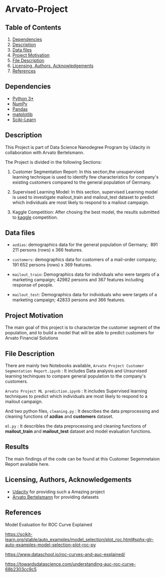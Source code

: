 # Arvato-Project

## Table of Contents

1. [Dependencies]()
2. [Description]()
3. [Data files]()
4. [Project Motivation]()
5. [File Description]()
6. [Licensing, Authors, Acknowledgements]()
7. [References]()
  
## Dependencies

* [Python 3*](https://www.python.org/) 
* [NumPy](http://www.numpy.org/)
* [Pandas](http://pandas.pydata.org/)
* [matplotlib](https://matplotlib.org/)
* [Sciki-Learn](https://scikit-learn.org/stable/)

## Description
This Project is part of Data Science Nanodegree Program by Udacity in collaboration with Arvato Bertelsmann.

The Project is divided in the following Sections:

1. Customer Segmentation Report: In this section,the unsupervised learning technique is used to identify few characteristics  for company's existing customers compared to the general population of Germany.

2. Supervised Learning Model: In this section, supervised Learning model is used to investigate mailout_train and mailout_test dataset to predict which individuals are most likely to respond to a mailout campaign.

3. Kaggle Competition: After chosing the best model, the results submitted to [kaggle](http://www.kaggle.com/t/21e6d45d4c574c7fa2d868f0e8c83140) competition.

## Data files

* `azdias`: demographics data for the general population of Germany; 
               891 211 persons (rows) x 366 features.
               
* `customers`: demographics data for customers of a mail-order company; 
                191 652 persons (rows) x 369 features.
                
* `mailout_train`: Demographics data for individuals who were targets of a marketing campaign; 
                   42982 persons and 367 features including response of people.
                   
* `mailout_test`: Demographics data for individuals who were targets of a marketing campaign; 
                  42833 persons and 366 features.

## Project Motivation

The main goal of this project is to characterize the customer segment of the population, and to build a model that will be able to predict customers for Arvato Financial Solutions

## File Description
There are mainly two Notebooks available,
`Arvato Project Customer Segmentation Report.ipynb` : It includes Data analysis and Unsurvised learning techinques to compare general population to the company's customers. 

`Arvato Project ML prediction.ipynb` : It includes Supervised learning techniques to predict which individuals are most likely to respond to a mailout campaign.

And two python files,
`cleaning.py` : It describes the data preprocessing and cleaning functions of **azdias** and **customers** dataset.

`ml.py` : It describles the data preprocessing and cleaning functions of **mailout_train** and **mailout_test** dataset and 
model evaluation functions.

## Results
The main findings of the code can be found at this Customer Segemnetaion Report available here.

## Licensing, Authors, Acknowledgements

  * [Udacity](https://www.udacity.com/) for providing such a Amazing project
  * [Arvato Bertelsmann](https://www.bertelsmann.com/divisions/arvato/#st-1) for providing datasets


## References 

Model Evaluation for ROC Curve Explained

https://scikit-learn.org/stable/auto_examples/model_selection/plot_roc.html#sphx-glr-auto-examples-model-selection-plot-roc-py

https://www.dataschool.io/roc-curves-and-auc-explained/

https://towardsdatascience.com/understanding-auc-roc-curve-68b2303cc9c5



